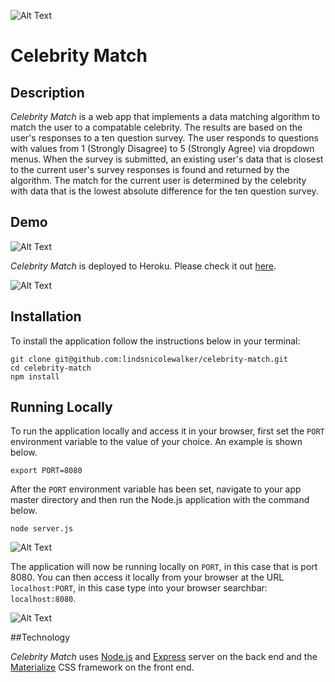 
![Alt Text](https://encrypted-tbn0.gstatic.com/images?q=tbn:ANd9GcRnIihgzeF-D_RVmlIDwNcmo7NSO6opJb6R05h4l5Q_D2Gou4lr)

# Celebrity Match 

## Description

*Celebrity Match* is a web app that implements a data matching algorithm to match the user to a compatable celebrity. The results are based on the user's responses to a ten question survey. The user responds to questions with values from 1 (Strongly Disagree) to 5 (Strongly Agree) via dropdown menus. When the survey is submitted, an existing user's data that is closest to the current user's survey responses is found and returned by the algorithm. The match for the current user is determined by the celebrity with data that is the lowest absolute difference for the ten question survey.



## Demo
	
![Alt Text](https://media.giphy.com/media/2vjOI0AGhSK45iTcbr/giphy.gif)

*Celebrity Match* is deployed to Heroku. Please check it out [here](https://celebrity-match.herokuapp.com/).

![Alt Text](https://media.giphy.com/media/wt0eFnCJXkA4VWDe3c/giphy.gif)


## Installation

To install the application follow the instructions below in your terminal:

	git clone git@github.com:lindsnicolewalker/celebrity-match.git
	cd celebrity-match
	npm install
	
## Running Locally

To run the application locally and access it in your browser, first set the `PORT` environment variable to the value of your choice. An example is shown below.

	export PORT=8080
	
After the `PORT` environment variable has been set, navigate to your app master directory and then run the Node.js application with the command below.

	node server.js
![Alt Text](https://media.giphy.com/media/2sYEw141AbG9R57DRd/giphy.gif)	

The application will now be running locally on `PORT`, in this case that is port 8080. You can then access it locally from your browser at the URL `localhost:PORT`, in this case type into your browser searchbar: `localhost:8080`.

![Alt Text](https://media.giphy.com/media/e7QOmaAA6fzxxOcGc6/giphy.gif)

##Technology


*Celebrity Match* uses [Node.js](https://nodejs.org/en/) and [Express](https://expressjs.com/) server on the back end and the [Materialize](http://materializecss.com/) CSS framework on the front end.